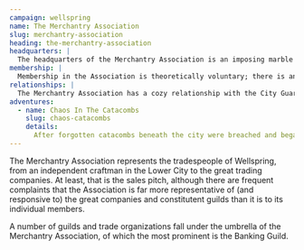 ```yaml
---
campaign: wellspring
name: The Merchantry Association
slug: merchantry-association
heading: the-merchantry-association
headquarters: |
  The headquarters of the Merchantry Association is an imposing marble edifice in the Civic District of the Upper City. It holds offices and meeting rooms for conducting negotiations of trade and commerce, as well as renting space to some of the smaller constituent organizations and guilds.
membership: |
  Membership in the Association is theoretically voluntary; there is an annual membership fee that is supposed to be offset by tax advantages, although in practice individuals and smaller businesses gain little advantage from the latter arrangement. Particularly in the Lower City, there are occasional claims of threats or thuggery against independents who refuse to join the Merchantry Association, although these claims are rarely substantiated when investigated by the City Guard.
relationships: |
  The Merchantry Association has a cozy relationship with the City Guard, and often hires members of the guard for security for itself and the more well-connected of its constituency. Conversely, it has a politely combative relationship with the Arcane Order; the membership resents the sky-high prices charged for magical services, while the Merchantry leadership would love nothing more than to bring the Arcane Order (and its associated fees) under the Association banner.
adventures:
  - name: Chaos In The Catacombs
    slug: chaos-catacombs
    details:
      After forgotten catacombs beneath the city were breached and began to spew undead into the markets, the Merchantry Association provided gold and magicite for delvers willing to combat the crisis.
---
```


The Merchantry Association represents the tradespeople of Wellspring, from an independent craftman in the Lower City to the great trading companies. At least, that is the sales pitch, although there are frequent complaints that the Association is far more representative of (and responsive to) the great companies and constitutent guilds than it is to its individual members.

A number of guilds and trade organizations fall under the umbrella of the Merchantry Association, of which the most prominent is the Banking Guild.
